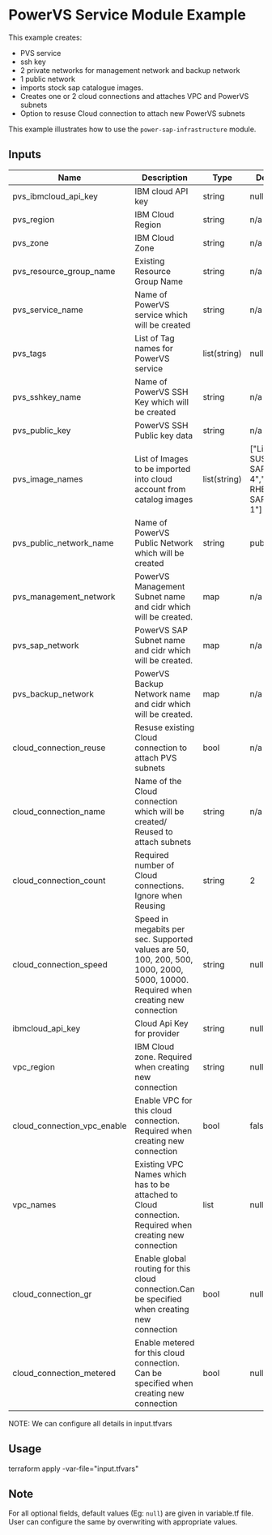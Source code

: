# PowerVS Service Module Example

This example creates:

- PVS service
- ssh key
- 2 private networks for management network and backup network
- 1 public network
- imports stock sap catalogue images.
- Creates one or 2 cloud connections and attaches VPC and PowerVS subnets
- Option to resuse Cloud connection to attach new PowerVS subnets

This example illustrates how to use the `power-sap-infrastructure` module.

<!-- BEGINNING OF PRE-COMMIT-TERRAFORM DOCS HOOK -->

## Inputs

| Name                              | Description                                           | Type   | Default | Required |
|-----------------------------------|-------------------------------------------------------|--------|---------|----------|
| pvs\_ibmcloud_api_key | IBM cloud API key | string | null | optional |
| pvs\_region | IBM Cloud Region | string | n/a | yes |
| pvs\_zone | IBM Cloud Zone | string | n/a | yes |
| pvs\_resource\_group\_name | Existing Resource Group Name | string | n/a | yes |
| pvs\_service\_name | Name of PowerVS service which will be created | string | n/a | yes |
| pvs\_tags | List of Tag names for PowerVS service | list(string) | null | no |
| pvs\_sshkey\_name | Name of PowerVS SSH Key which will be created  | string | n/a | yes |
| pvs\_public\_key | PowerVS SSH Public key data | string | n/a | yes |
| pvs\_image\_names | List of Images to be imported into cloud account from catalog images | list(string) | ["Linux-SUSE-SAP-12-4","Linux-RHEL-SAP-8-1"] | yes |
| pvs\_public\_network\_name | Name of PowerVS Public Network which will be created  | string | public_net | yes |
| pvs\_management\_network | PowerVS Management Subnet name and cidr which will be created. | map | n/a | yes |
| pvs\_sap\_network | PowerVS SAP Subnet name and cidr which will be created. | map | n/a | yes |
| pvs\_backup\_network | PowerVS Backup Network name and cidr which will be created. | map | n/a | yes |
| cloud\_connection\_reuse | Resuse existing Cloud connection to attach PVS subnets | bool | n/a | yes |
| cloud\_connection\_name | Name of the Cloud connection which will be created/ Reused to attach subnets | string | n/a | yes |
| cloud\_connection\_count | Required number of Cloud connections. Ignore when Reusing  | string | 2| yes |
| cloud\_connection\_speed | Speed in megabits per sec. Supported values are 50, 100, 200, 500, 1000, 2000, 5000, 10000. Required when creating new connection | string | null | yes |
| ibmcloud\_api\_key | Cloud Api Key for provider | string | null | optional |
| vpc\_region | IBM Cloud zone. Required when creating new connection  | string | null | optional |
| cloud\_connection\_vpc_enable | Enable VPC for this cloud connection. Required when creating new connection  | bool | false | optional |
| vpc\_names | Existing VPC Names which has to be attached to Cloud connection. Required when creating new connection | list | null | optional |
| cloud\_connection\_gr | Enable global routing for this cloud connection.Can be specified when creating new connection | bool | null | optional |
| cloud\_connection\_metered | Enable metered for this cloud connection. Can be specified when creating new connection | bool | null | optional |

<!-- END OF PRE-COMMIT-TERRAFORM DOCS HOOK -->

NOTE: We can configure all details in input.tfvars

## Usage

terraform apply -var-file="input.tfvars"

## Note

For all optional fields, default values (Eg: `null`) are given in variable.tf file. User can configure the same by overwriting with appropriate values.